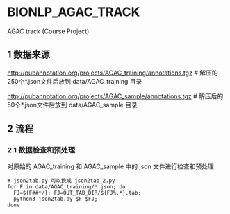 # BIONLP_AGAC_TRACK

AGAC track (Course Project)

## 1 数据来源

http://pubannotation.org/projects/AGAC_training/annotations.tgz \# 解压的250个\*.json文件后放到 data/AGAC_training 目录

http://pubannotation.org/projects/AGAC_sample/annotations.tgz   \# 解压后的50个\*.json文件后放到 data/AGAC_sample 目录

## 2 流程

### 2.1 数据检查和预处理

对原始的 AGAC_training 和 AGAC_sample 中的 json 文件进行检查和预处理
```{bash}
# json2tab.py 可以换成 json2tab_2.py
for F in data/AGAC_training/*.json; do
  FJ=${F##*/}; FJ=OUT_TAB_DIR/${FJ%.*}.tab; 
  python3 json2tab.py $F $FJ; 
done
```


